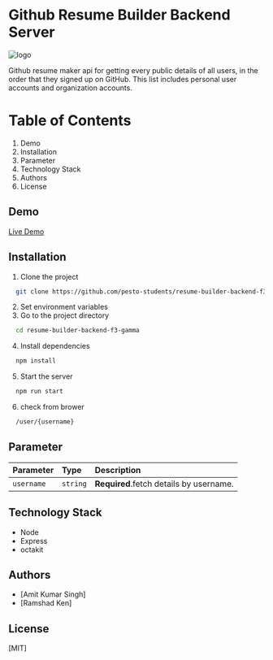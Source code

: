 
# Github Resume Builder Backend Server

![logo](https://user-images.githubusercontent.com/76247705/164281597-2cb70d17-24e7-41a2-ad3c-da3ac06c67a6.jpg)


Github resume maker api for getting every public details of all users, in the order that they signed up on GitHub. This list includes personal user accounts and organization accounts.

# Table of Contents
1. Demo
2. Installation
3. Parameter
4. Technology Stack
5. Authors
6. License


## Demo 
[Live Demo](https://github-resume-maker.herokuapp.com/user/fabpot)


## Installation

1. Clone the project
```bash
  git clone https://github.com/pesto-students/resume-builder-backend-f3-gamma.git
```
2. Set environment variables
3. Go to the project directory
```bash
  cd resume-builder-backend-f3-gamma
```
4. Install dependencies
```bash
  npm install
```
5. Start the server
```bash
  npm run start
```
6. check from brower
```bash
  /user/{username}
```

## Parameter 

| Parameter | Type     | Description                       |
| :-------- | :------- | :-------------------------------- |
| `username`      | `string` | **Required**.fetch details by username. |

## Technology Stack
   * Node
   * Express
   * octakit


## Authors
* [Amit Kumar Singh]
* [Ramshad Ken]


## License
[MIT]